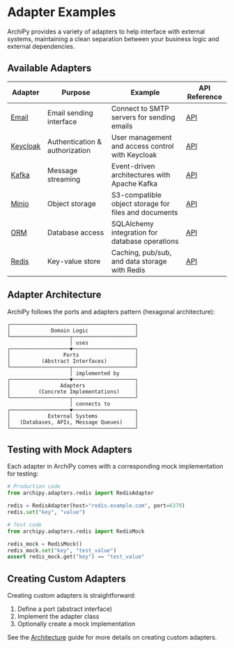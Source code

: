 # Adapter Examples

ArchiPy provides a variety of adapters to help interface with external systems, maintaining a clean separation between your business logic and external dependencies.

## Available Adapters

| Adapter | Purpose | Example | API Reference |
|---------|---------|---------|---------------|
| [Email](email.md) | Email sending interface | Connect to SMTP servers for sending emails | [API](../../api_reference/adapters.md#email) |
| [Keycloak](keycloak.md) | Authentication & authorization | User management and access control with Keycloak | [API](../../api_reference/adapters.md#keycloak) |
| [Kafka](kafka.md) | Message streaming | Event-driven architectures with Apache Kafka | [API](../../api_reference/adapters.md#kafka) |
| [Minio](minio.md) | Object storage | S3-compatible object storage for files and documents | [API](../../api_reference/adapters.md#minio) |
| [ORM](orm.md) | Database access | SQLAlchemy integration for database operations | [API](../../api_reference/adapters.md#orm) |
| [Redis](redis.md) | Key-value store | Caching, pub/sub, and data storage with Redis | [API](../../api_reference/adapters.md#redis) |

## Adapter Architecture

ArchiPy follows the ports and adapters pattern (hexagonal architecture):

```
┌────────────────────────────────────────┐
│             Domain Logic               │
└───────────────────┬────────────────────┘
                    │ uses
┌───────────────────▼────────────────────┐
│                 Ports                  │
│          (Abstract Interfaces)         │
└───────────────────┬────────────────────┘
                    │ implemented by
┌───────────────────▼────────────────────┐
│                Adapters                │
│         (Concrete Implementations)     │
└───────────────────┬────────────────────┘
                    │ connects to
┌───────────────────▼────────────────────┐
│            External Systems            │
│   (Databases, APIs, Message Queues)    │
└────────────────────────────────────────┘
```

## Testing with Mock Adapters

Each adapter in ArchiPy comes with a corresponding mock implementation for testing:

```python
# Production code
from archipy.adapters.redis import RedisAdapter

redis = RedisAdapter(host="redis.example.com", port=6379)
redis.set("key", "value")

# Test code
from archipy.adapters.redis import RedisMock

redis_mock = RedisMock()
redis_mock.set("key", "test_value")
assert redis_mock.get("key") == "test_value"
```

## Creating Custom Adapters

Creating custom adapters is straightforward:

1. Define a port (abstract interface)
2. Implement the adapter class
3. Optionally create a mock implementation

See the [Architecture](../../architecture.md) guide for more details on creating custom adapters.
